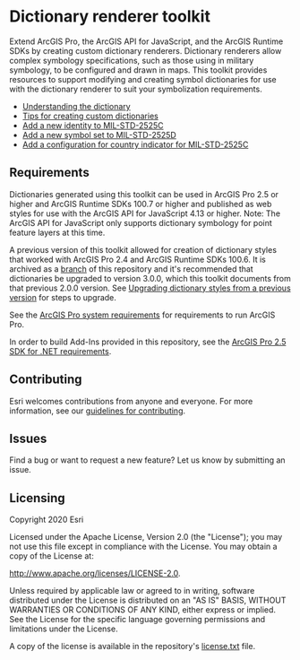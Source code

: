 # Dictionary renderer toolkit
Extend ArcGIS Pro, the ArcGIS API for JavaScript, and the ArcGIS Runtime SDKs by creating custom dictionary renderers. Dictionary renderers allow complex symbology specifications, such as those using in military symbology, to be configured and drawn in maps. This toolkit provides resources to support modifying and creating symbol dictionaries for use with the dictionary renderer to suit your symbolization requirements.

* [Understanding the dictionary](/docs/understanding-the-dictionary.md)
* [Tips for creating custom dictionaries](/docs/tips-for-creating-custom-dictionaries.md)
* [Add a new identity to MIL-STD-2525C](/docs/add-a-new-identity-to-MIL-STD-2525C.md)
* [Add a new symbol set to MIL-STD-2525D](/docs/add-a-new-symbol-set-to-MIL-STD-2525D.md)
* [Add a configuration for country indicator for MIL-STD-2525C](/docs/add-a-configuration-for-country-indicator-for-MIL-STD-2525C.md)

## Requirements

Dictionaries generated using this toolkit can be used in ArcGIS Pro 2.5 or higher and ArcGIS Runtime SDKs 100.7 or higher and published as web styles for use with the ArcGIS API for JavaScript 4.13 or higher. Note: The ArcGIS API for JavaScript only supports dictionary symbology for point feature layers at this time.

A previous version of this toolkit allowed for creation of dictionary styles that worked with ArcGIS Pro 2.4 and ArcGIS Runtime SDKs 100.6. It is archived as a [branch](https://github.com/Esri/dictionary-renderer-toolkit/tree/release/2.0.0) of this repository and it's recommended that dictionaries be upgraded to version 3.0.0, which this toolkit documents from that previous 2.0.0 version. See [Upgrading dictionary styles from a previous version](docs/upgrading-dictionary-styles-from-a-previous-version.md) for steps to upgrade.

See the [ArcGIS Pro system requirements](https://pro.arcgis.com/en/pro-app/get-started/arcgis-pro-system-requirements.htm) for requirements to run ArcGIS Pro.

In order to build Add-Ins provided in this repository, see the [ArcGIS Pro 2.5 SDK for .NET requirements](https://github.com/esri/arcgis-pro-sdk/wiki#requirements).

## Contributing

Esri welcomes contributions from anyone and everyone. For more information, see our [guidelines for contributing](https://github.com/esri/contributing).

## Issues
Find a bug or want to request a new feature? Let us know by submitting an issue.

## Licensing
Copyright 2020 Esri

Licensed under the Apache License, Version 2.0 (the "License"); you may not use this file except in compliance with the License. You may obtain a copy of the License at:

http://www.apache.org/licenses/LICENSE-2.0.

Unless required by applicable law or agreed to in writing, software distributed under the License is distributed on an "AS IS" BASIS, WITHOUT WARRANTIES OR CONDITIONS OF ANY KIND, either express or implied. See the License for the specific language governing permissions and limitations under the License.

A copy of the license is available in the repository's [license.txt](https://github.com/Esri/arcgis-pro-metadata-toolkit/blob/master/license.txt) file.